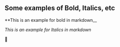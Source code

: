 ## Some examples of Bold, Italics, etc

**This is an example for bold in markdown__

_This is an example for Italics in markdown_

:tada:
